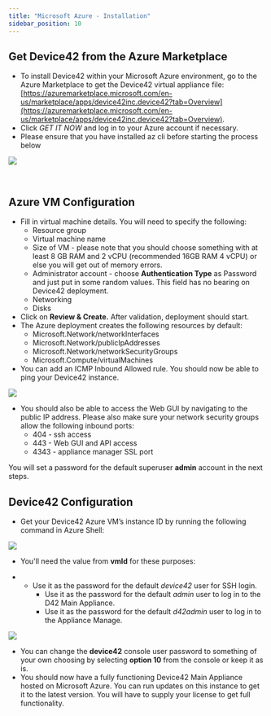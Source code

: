 ```yaml
---
title: "Microsoft Azure - Installation"
sidebar_position: 10
---
```


## Get Device42 from the Azure Marketplace

- To install Device42 within your Microsoft Azure environment, go to the Azure Marketplace to get the Device42 virtual appliance file: [https://azuremarketplace.microsoft.com/en-us/marketplace/apps/device42inc.device42?tab=Overview](https://azuremarketplace.microsoft.com/en-us/marketplace/apps/device42inc.device42?tab=Overview).
- Click _GET IT NOW_ and log in to your Azure account if necessary.
- Please ensure that you have installed az cli before starting the process below

![](/assets/images/Azure-Marketplace-Device42.png)

 

## Azure VM Configuration

- Fill in virtual machine details. You will need to specify the following:
    - Resource group
    - Virtual machine name
    - Size of VM - please note that you should choose something with at least 8 GB RAM and 2 vCPU (recommended 16GB RAM 4 vCPU) or else you will get out of memory errors.
    - Administrator account - choose **Authentication Type** as Password and just put in some random values. This field has no bearing on Device42 deployment.
    - Networking
    - Disks
- Click on **Review & Create.** After validation, deployment should start.
- The Azure deployment creates the following resources by default:
    - Microsoft.Network/networkInterfaces
    - Microsoft.Network/publicIpAddresses
    - Microsoft.Network/networkSecurityGroups
    - Microsoft.Compute/virtualMachines
- You can add an ICMP Inbound Allowed rule. You should now be able to ping your Device42 instance.

![](/assets/images/WEB-316_Az-Install-ICMP-page.png)

- You should also be able to access the Web GUI by navigating to the public IP address. Please also make sure your network security groups allow the following inbound ports:
    - 404 - ssh access
    - 443 - Web GUI and API access
    - 4343 - appliance manager SSL port

You will set a password for the default superuser **admin** account in the next steps.

## Device42 Configuration

- Get your Device42 Azure VM’s instance ID by running the following command in Azure Shell:

![](/assets/images/WEB-316_Az-Install-Az-shell-1.png)

- You'll need the value from **vmId** for these purposes:

- - Use it as the password for the default _device42_ user for SSH login.
    - Use it as the password for the default _admin_ user to log in to the D42 Main Appliance.
    - Use it as the password for the default _d42admin_ user to log in to the Appliance Manage.

![](/assets/images/WEB-316_Az-Install-Az-shell-2.png)

- You can change the **device42** console user password to something of your own choosing by selecting **option 10** from the console or keep it as is.
- You should now have a fully functioning Device42 Main Appliance hosted on Microsoft Azure. You can run updates on this instance to get it to the latest version. You will have to supply your license to get full functionality.
